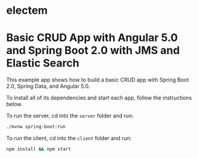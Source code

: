 # electem
# Basic CRUD App with Angular 5.0 and Spring Boot 2.0 with JMS and Elastic Search
 
This example app shows how to build a basic CRUD app with Spring Boot 2.0, Spring Data, and Angular 5.0.

To install all of its dependencies and start each app, follow the instructions below.

To run the server, cd into the `server` folder and run:
 
```bash
./mvnw spring-boot:run
```

To run the client, cd into the `client` folder and run:
 
```bash
npm install && npm start